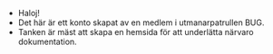 - Haloj!
- Det här är ett konto skapat av en medlem i utmanarpatrullen BUG.
- Tanken är mäst att skapa en hemsida för att underlätta närvaro dokumentation.

<!---
PatrullenBUG/PatrullenBUG is a ✨ special ✨ repository because its `README.md` (this file) appears on your GitHub profile.
You can click the Preview link to take a look at your changes.
--->
